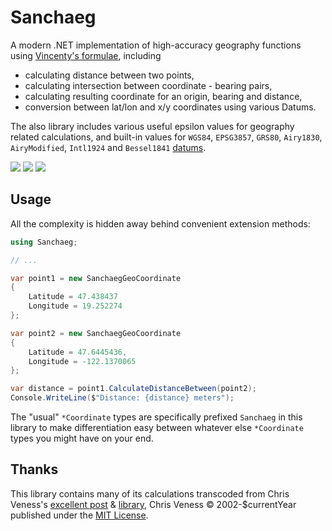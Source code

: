 # Sanchaeg

A modern .NET implementation of high-accuracy geography functions using [Vincenty's formulae](https://en.wikipedia.org/wiki/Vincenty%27s_formulae), including

- calculating distance between two points,
- calculating intersection between coordinate - bearing pairs,
- calculating resulting coordinate for an origin, bearing and distance,
- conversion between lat/lon and x/y coordinates using various Datums.

The also library includes various useful epsilon values for geography related calculations, and built-in values for `WGS84`, `EPSG3857`, `GRS80`, `Airy1830`, `AiryModified`, `Intl1924` and `Bessel1841` [datums](https://en.wikipedia.org/wiki/Geodetic_datum).

![](https://img.shields.io/badge/platform-any-green.svg?longCache=true&style=flat-square) ![](https://img.shields.io/badge/nuget-yes-green.svg?longCache=true&style=flat-square) ![](https://img.shields.io/badge/license-MIT-blue.svg?longCache=true&style=flat-square)

## Usage

All the complexity is hidden away behind convenient extension methods:

```csharp
using Sanchaeg;

// ...

var point1 = new SanchaegGeoCoordinate
{
    Latitude = 47.438437
    Longitude = 19.252274
};

var point2 = new SanchaegGeoCoordinate
{
    Latitude = 47.6445436,
    Longitude = -122.1370065
};

var distance = point1.CalculateDistanceBetween(point2);
Console.WriteLine($"Distance: {distance} meters");

```

The "usual" `*Coordinate` types are specifically prefixed `Sanchaeg` in this library to make differentiation easy between whatever else `*Coordinate` types you might have on your end.

## Thanks

This library contains many of its calculations transcoded from Chris Veness's [excellent post](https://www.movable-type.co.uk/scripts/latlong.html) & [library](https://github.com/chrisveness/geodesy), Chris Veness © 2002-$currentYear published under the [MIT License](https://opensource.org/licenses/MIT).